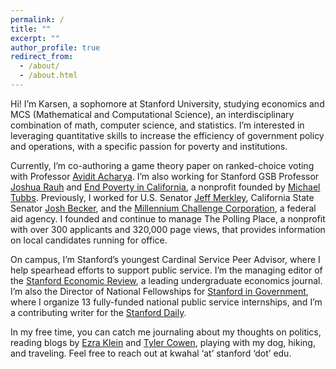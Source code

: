 ```yaml
---
permalink: /
title: ""
excerpt: ""
author_profile: true
redirect_from: 
  - /about/
  - /about.html
---
```


Hi! I’m Karsen, a sophomore at Stanford University, studying economics and MCS (Mathematical and Computational Science), an interdisciplinary combination of math, computer science, and statistics. I’m interested in leveraging quantitative skills to increase the efficiency of government policy and operations, with a specific passion for poverty and institutions.

Currently, I’m co-authoring a game theory paper on ranked-choice voting with Professor [Avidit Acharya](https://www.aviditacharya.com/home). I’m also working for Stanford GSB Professor [Joshua Rauh](https://web.stanford.edu/~rauh/index.html) and [End Poverty in California](https://endpovertyinca.org/), a nonprofit founded by [Michael Tubbs](https://en.wikipedia.org/wiki/Michael_Tubbs). Previously, I worked for U.S. Senator [Jeff Merkley](https://www.merkley.senate.gov/), California State Senator [Josh Becker](https://sd13.senate.ca.gov/), and the [Millennium Challenge Corporation](https://www.mcc.gov/), a federal aid agency. I founded and continue to manage The Polling Place, a nonprofit with over 300 applicants and 320,000 page views, that provides information on local candidates running for office. 

On campus, I’m Stanford’s youngest Cardinal Service Peer Advisor, where I help spearhead efforts to support public service. I’m the managing editor of the [Stanford Economic Review](https://stanfordeconreview.com/), a leading undergraduate economics journal. I’m also the Director of National Fellowships for [Stanford in Government](https://sig.stanford.edu/), where I organize 13 fully-funded national public service internships, and I’m a contributing writer for the [Stanford Daily](https://stanforddaily.com/). 

In my free time, you can catch me journaling about my thoughts on politics, reading blogs by [Ezra Klein](https://www.nytimes.com/by/ezra-klein) and [Tyler Cowen](https://marginalrevolution.com/), playing with my dog, hiking, and traveling. Feel free to reach out at kwahal ‘at’ stanford ‘dot’ edu.
